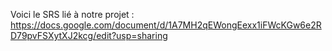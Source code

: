 Voici le SRS lié à notre projet :
https://docs.google.com/document/d/1A7MH2qEWongEexx1iFWcKGw6e2RD79pvFSXytXJ2kcg/edit?usp=sharing